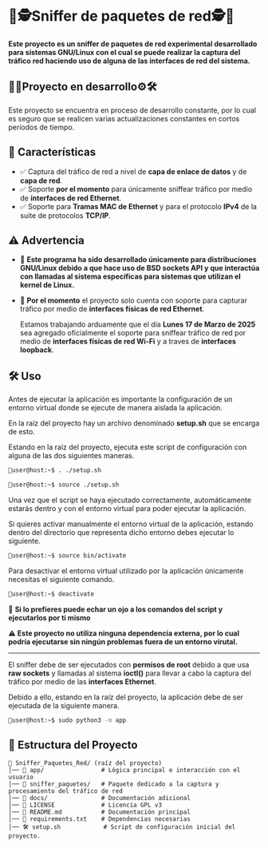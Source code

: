 # 📡🕵️**Sniffer de paquetes de red**🕵️📡

**Este proyecto es un sniffer de paquetes de red experimental desarrollado para sistemas GNU/Linux con el cual se puede realizar la captura del tráfico red haciendo uso de alguna de las interfaces de red del sistema.**

## 🚧🔨**Proyecto en desarrollo**⚙️🛠️ 

Este proyecto se encuentra en proceso de desarrollo constante, por lo cual es seguro que se realicen varias actualizaciones constantes en cortos períodos de tiempo.

## 🚀 **Características**
- ✅ Captura del tráfico de red a nivel de **capa de enlace de datos** y de **capa de red**.
- ✅ Soporte **por el momento** para únicamente sniffear tráfico por medio de **interfaces de red Ethernet**.
- ✅ Soporte para **Tramas MAC de Ethernet** y para el protocolo **IPv4** de la suite de protocolos **TCP/IP**.

## ⚠️ **Advertencia**

- 🚨 **Este programa ha sido desarrollado únicamente para distribuciones GNU/Linux debido a que hace uso de BSD sockets API y que interactúa con llamadas al sistema específicas para sistemas que utilizan el kernel de Linux.**

- 🚨 **Por el momento** el proyecto solo cuenta con soporte para capturar tráfico por medio de **interfaces físicas de red Ethernet**.

    Estamos trabajando arduamente que el día **Lunes 17 de Marzo de 2025** sea agregado oficialmente el soporte para sniffear tráfico de red por medio de **interfaces físicas de red Wi-Fi** y a traves de **interfaces loopback**.


## 🛠 Uso

Antes de ejecutar la aplicación es importante la configuración de un entorno virtual donde se ejecute de manera aislada la aplicación.

En la raíz del proyecto hay un archivo denominado **setup.sh** que se encarga de esto.

Estando en la raíz del proyecto, ejecuta este script de configuración con alguna de las dos siguientes maneras.

```bash
🐧user@host:~$ . ./setup.sh
```

```bash
🐧user@host:~$ source ./setup.sh
```

Una vez que el script se haya ejecutado correctamente, automáticamente estarás dentro y con el entorno virtual para poder ejecutar la aplicación.

Si quieres activar manualmente el entorno virtual de la aplicación, estando dentro del directorio que representa dicho entorno debes ejecutar lo siguiente.

```bash
🐧user@host:~$ source bin/activate
```

Para desactivar el entorno virtual utilizado por la aplicación únicamente necesitas el siguiente comando.

```bash
🐧user@host:~$ deactivate
```

🚨 **Si lo prefieres puede echar un ojo a los comandos del script y ejecutarlos por ti mismo**

⚠️ **Este proyecto no utiliza ninguna dependencia externa, por lo cual podría ejecutarse sin ningún problemas fuera de un entorno virutal.**
_____________________________________________________

El sniffer debe de ser ejecutados con **permisos de root** debido a que usa **raw sockets** y llamadas al sistema **ioctl()** para llevar a cabo la captura del tráfico por medio de las **interfaces Ethernet**.

Debido a ello, estando en la raíz del proyecto, la aplicación debe de ser ejecutada de la siguiente manera.

```bash
🐧user@host:~$ sudo python3 -m app
```


## 📂 **Estructura del Proyecto**
```
📂 Sniffer_Paquetes_Red/ (raíz del proyecto)
│── 📂 app/                # Lógica principal e interacción con el usuario
│── 📂 sniffer_paquetes/   # Paquete dedicado a la captura y procesamiento del tráfico de red
│── 📂 docs/               # Documentación adicional
│── 📝 LICENSE             # Licencia GPL v3
│── 📜 README.md           # Documentación principal
│── 📄 requirements.txt    # Dependencias necesarias
│── 🛠️ setup.sh            # Script de configuración inicial del proyecto.
```


